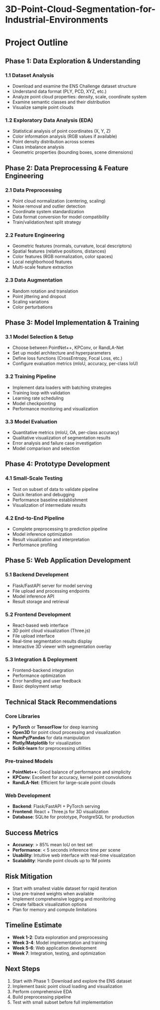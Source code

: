 # 3D-Point-Cloud-Segmentation-for-Industrial-Environments

# Project Outline

## Phase 1: Data Exploration & Understanding

### 1.1 Dataset Analysis

- Download and examine the ENS Challenge dataset structure
- Understand data format (PLY, PCD, XYZ, etc.)
- Analyze point cloud properties: density, scale, coordinate system
- Examine semantic classes and their distribution
- Visualize sample point clouds

### 1.2 Exploratory Data Analysis (EDA)

- Statistical analysis of point coordinates (X, Y, Z)
- Color information analysis (RGB values if available)
- Point density distribution across scenes
- Class imbalance analysis
- Geometric properties (bounding boxes, scene dimensions)

## Phase 2: Data Preprocessing & Feature Engineering

### 2.1 Data Preprocessing

- Point cloud normalization (centering, scaling)
- Noise removal and outlier detection
- Coordinate system standardization
- Data format conversion for model compatibility
- Train/validation/test split strategy

### 2.2 Feature Engineering

- Geometric features (normals, curvature, local descriptors)
- Spatial features (relative positions, distances)
- Color features (RGB normalization, color spaces)
- Local neighborhood features
- Multi-scale feature extraction

### 2.3 Data Augmentation

- Random rotation and translation
- Point jittering and dropout
- Scaling variations
- Color perturbations

## Phase 3: Model Implementation & Training

### 3.1 Model Selection & Setup

- Choose between PointNet++, KPConv, or RandLA-Net
- Set up model architecture and hyperparameters
- Define loss functions (CrossEntropy, Focal Loss, etc.)
- Configure evaluation metrics (mIoU, accuracy, per-class IoU)

### 3.2 Training Pipeline

- Implement data loaders with batching strategies
- Training loop with validation
- Learning rate scheduling
- Model checkpointing
- Performance monitoring and visualization

### 3.3 Model Evaluation

- Quantitative metrics (mIoU, OA, per-class accuracy)
- Qualitative visualization of segmentation results
- Error analysis and failure case investigation
- Model comparison and selection

## Phase 4: Prototype Development

### 4.1 Small-Scale Testing

- Test on subset of data to validate pipeline
- Quick iteration and debugging
- Performance baseline establishment
- Visualization of intermediate results

### 4.2 End-to-End Pipeline

- Complete preprocessing to prediction pipeline
- Model inference optimization
- Result visualization and interpretation
- Performance profiling

## Phase 5: Web Application Development

### 5.1 Backend Development

- Flask/FastAPI server for model serving
- File upload and processing endpoints
- Model inference API
- Result storage and retrieval

### 5.2 Frontend Development

- React-based web interface
- 3D point cloud visualization (Three.js)
- File upload interface
- Real-time segmentation results display
- Interactive 3D viewer with segmentation overlay

### 5.3 Integration & Deployment

- Frontend-backend integration
- Performance optimization
- Error handling and user feedback
- Basic deployment setup

## Technical Stack Recommendations

### Core Libraries

- **PyTorch** or **TensorFlow** for deep learning
- **Open3D** for point cloud processing and visualization
- **NumPy/Pandas** for data manipulation
- **Plotly/Matplotlib** for visualization
- **Scikit-learn** for preprocessing utilities

### Pre-trained Models

- **PointNet++**: Good balance of performance and simplicity
- **KPConv**: Excellent for accuracy, kernel point convolutions
- **RandLA-Net**: Efficient for large-scale point clouds

### Web Development

- **Backend**: Flask/FastAPI + PyTorch serving
- **Frontend**: React + Three.js for 3D visualization
- **Database**: SQLite for prototype, PostgreSQL for production

## Success Metrics

- **Accuracy**: > 85% mean IoU on test set
- **Performance**: < 5 seconds inference time per scene
- **Usability**: Intuitive web interface with real-time visualization
- **Scalability**: Handle point clouds up to 1M points

## Risk Mitigation

- Start with smallest viable dataset for rapid iteration
- Use pre-trained weights when available
- Implement comprehensive logging and monitoring
- Create fallback visualization options
- Plan for memory and compute limitations

## Timeline Estimate

- **Week 1-2**: Data exploration and preprocessing
- **Week 3-4**: Model implementation and training
- **Week 5-6**: Web application development
- **Week 7**: Integration, testing, and optimization

## Next Steps

1. Start with Phase 1: Download and explore the ENS dataset
2. Implement basic point cloud loading and visualization
3. Perform comprehensive EDA
4. Build preprocessing pipeline
5. Test with small subset before full implementation
